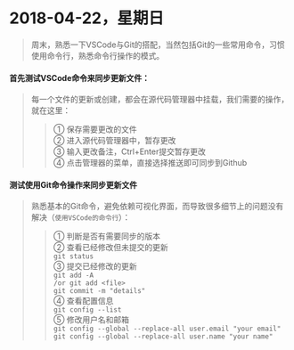 # 2018-04-22，星期日

> 周末，熟悉一下VSCode与Git的搭配，当然包括Git的一些常用命令，习惯使用命令行，熟悉命令行操作的模式。

#### 首先测试VSCode命令来同步更新文件：

> 每一个文件的更新或创建，都会在源代码管理器中挂载，我们需要的操作，就在这里：
> > ① 保存需要更改的文件 <br>
    ② 进入源代码管理器中，暂存更改<br>
    ③ 输入更改备注，Ctrl+Enter提交暂存更改<br>
    ④ 点击管理器的菜单，直接选择推送即可同步到Github<br>

#### 测试使用Git命令操作来同步更新文件
> 熟悉基本的Git命令，避免依赖可视化界面，而导致很多细节上的问题没有解决（`使用VSCode的命令行`）：
> > ① 判断是否有需要同步的版本<br>
    ② 查看已经修改但未提交的更新<br>
    `git status `<br>
    ③ 提交已经修改的更新<br> 
    `git add -A `<br>
    `/or git add <file> `<br>
    `git commit -m "details" `<br>
    ④ 查看配置信息<br>
    `git config --list `<br>
    ⑤ 修改用户名和邮箱<br>
    `git config --global --replace-all user.email "your email"  `<br>
    `git config --global --replace-all user.name "your name" `<br>

